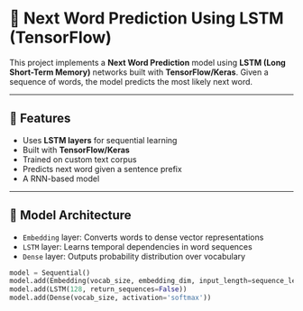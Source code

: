 # 📘 Next Word Prediction Using LSTM (TensorFlow)

This project implements a **Next Word Prediction** model using **LSTM (Long Short-Term Memory)** networks built with **TensorFlow/Keras**. Given a sequence of words, the model predicts the most likely next word.

---

## 🚀 Features

- Uses **LSTM layers** for sequential learning
- Built with **TensorFlow/Keras**
- Trained on custom text corpus
- Predicts next word given a sentence prefix
- A RNN-based model
---

## 🧠 Model Architecture

- `Embedding` layer: Converts words to dense vector representations
- `LSTM` layer: Learns temporal dependencies in word sequences
- `Dense` layer: Outputs probability distribution over vocabulary

```python
model = Sequential()
model.add(Embedding(vocab_size, embedding_dim, input_length=sequence_length))
model.add(LSTM(128, return_sequences=False))
model.add(Dense(vocab_size, activation='softmax'))
